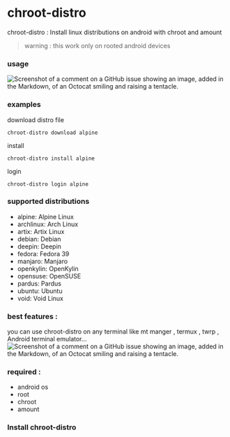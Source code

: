 # chroot-distro
chroot-distro : 
  Install linux distributions on android    with chroot and amount
> warning : this work only on rooted android devices
### usage
![Screenshot of a comment on a GitHub issue showing an image, added in the Markdown, of an Octocat smiling and raising a tentacle.](https://github.com/YasserNull/chroot-distro/blob/main/screenshot/help.png)
### examples
download distro file

`chroot-distro download alpine`

install 

`chroot-distro install alpine`

login

`chroot-distro login alpine`

### supported distributions
+ alpine: Alpine Linux
+ archlinux: Arch Linux
+ artix: Artix Linux
+ debian: Debian
+ deepin: Deepin
+ fedora: Fedora 39
+ manjaro: Manjaro 
+ openkylin: OpenKylin 
+ opensuse: OpenSUSE
+ pardus: Pardus 
+ ubuntu: Ubuntu
+ void: Void Linux

### best features :
you can use chroot-distro on any terminal
like mt manger , termux , twrp , Android terminal emulator...
![Screenshot of a comment on a GitHub issue showing an image, added in the Markdown, of an Octocat smiling and raising a tentacle.](https://github.com/YasserNull/chroot-distro/blob/main/screenshot/terminal.png)
### required :
+ android os
+ root
+ chroot
+ amount

### Install chroot-distro

